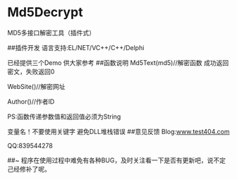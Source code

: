 # Md5Decrypt
MD5多接口解密工具（插件式）

##插件开发
语言支持:EL/NET/VC++/C++/Delphi

已经提供三个Demo 供大家参考
##函数说明
Md5Text(md5)//解密函数
成功返回密文，失败返回0

WebSite()//解密网址

Author()//作者ID

PS:函数传递参数值和返回值必须为String

变量名！不要使用关键字 避免DLL堆栈错误
##意见反馈
Blog:www.test404.com

QQ:839544278

##~
程序在使用过程中难免有各种BUG，及时关注看一下是否有更新吧，说不定己经修补了呢。
